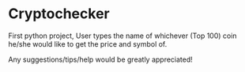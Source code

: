 # Cryptochecker
First python project, User types the name of whichever (Top 100) coin he/she would like to get the price and symbol of.

Any suggestions/tips/help would be greatly appreciated!
